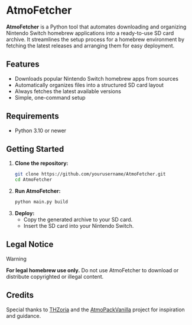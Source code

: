 # AtmoFetcher

**AtmoFetcher** is a Python tool that automates downloading and organizing Nintendo Switch homebrew applications into a ready-to-use SD card archive. It streamlines the setup process for a homebrew environment by fetching the latest releases and arranging them for easy deployment.

## Features

- Downloads popular Nintendo Switch homebrew apps from sources
- Automatically organizes files into a structured SD card layout
- Always fetches the latest available versions
- Simple, one-command setup

## Requirements

- Python 3.10 or newer

## Getting Started

1. **Clone the repository:**
    ```sh
    git clone https://github.com/yourusername/AtmoFetcher.git
    cd AtmoFetcher
    ```
2. **Run AtmoFetcher:**
    ```sh
    python main.py build
    ```
3. **Deploy:**
   - Copy the generated archive to your SD card.
   - Insert the SD card into your Nintendo Switch.

## Legal Notice

> [!WARNING]
> **For legal homebrew use only.** Do not use AtmoFetcher to download or distribute copyrighted or illegal content.

## Credits

Special thanks to [THZoria](https://github.com/THZoria) and the [AtmoPackVanilla](https://github.com/THZoria/AtmoPackVanilla) project for inspiration and guidance.
